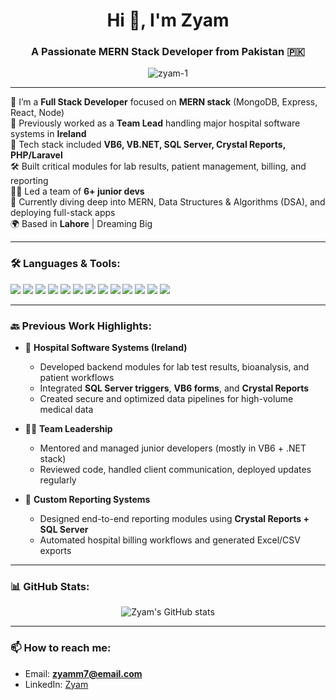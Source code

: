 <h1 align="center">Hi 👋, I'm Zyam</h1>
<h3 align="center">A Passionate MERN Stack Developer from Pakistan 🇵🇰</h3>

<p align="center">
  <img src="https://komarev.com/ghpvc/?username=zyam-1&label=Profile%20views&color=0e75b6&style=flat" alt="zyam-1" />
</p>

---

🚀 I’m a **Full Stack Developer** focused on **MERN stack** (MongoDB, Express, React, Node)  
💼 Previously worked as a **Team Lead** handling major hospital software systems in **Ireland**  
🔧 Tech stack included **VB6, VB.NET, SQL Server, Crystal Reports, PHP/Laravel**  
🛠️ Built critical modules for lab results, patient management, billing, and reporting  
👨‍💻 Led a team of **6+ junior devs**  
🌱 Currently diving deep into MERN, Data Structures & Algorithms (DSA), and deploying full-stack apps  
🌍 Based in **Lahore** | Dreaming Big  

---

### 🛠️ Languages & Tools:

<p align="left">
  <img src="https://img.shields.io/badge/-JavaScript-black?style=flat-square&logo=javascript" />
  <img src="https://img.shields.io/badge/-Node.js-black?style=flat-square&logo=node.js" />
  <img src="https://img.shields.io/badge/-React-black?style=flat-square&logo=react" />
  <img src="https://img.shields.io/badge/-VS Code-black?style=flat-square&logo=react-native" />
  <img src="https://img.shields.io/badge/-MongoDB-black?style=flat-square&logo=mongodb" />
  <img src="https://img.shields.io/badge/-Express-black?style=flat-square&logo=express" />
  <img src="https://img.shields.io/badge/-Laravel-black?style=flat-square&logo=laravel" />
  <img src="https://img.shields.io/badge/-PHP-black?style=flat-square&logo=php" />
  <img src="https://img.shields.io/badge/-SQL Server-black?style=flat-square&logo=microsoft-sql-server" />
  <img src="https://img.shields.io/badge/-VB.NET-black?style=flat-square&logo=visualstudio" />
  <img src="https://img.shields.io/badge/-VB6-black?style=flat-square&logo=windows" />
  <img src="https://img.shields.io/badge/-Git-black?style=flat-square&logo=git" />
  <img src="https://img.shields.io/badge/-VS Code-black?style=flat-square&logo=visual-studio-code" />  
</p>

---

### 🔙 Previous Work Highlights:

- 🏥 **Hospital Software Systems (Ireland)**  
  - Developed backend modules for lab test results, bioanalysis, and patient workflows  
  - Integrated **SQL Server triggers**, **VB6 forms**, and **Crystal Reports**  
  - Created secure and optimized data pipelines for high-volume medical data  

- 🧑‍🏫 **Team Leadership**  
  - Mentored and managed junior developers (mostly in VB6 + .NET stack)  
  - Reviewed code, handled client communication, deployed updates regularly  

- 🧾 **Custom Reporting Systems**  
  - Designed end-to-end reporting modules using **Crystal Reports + SQL Server**  
  - Automated hospital billing workflows and generated Excel/CSV exports  

---

### 📊 GitHub Stats:

<p align="center">
  <img src="https://github-readme-stats.vercel.app/api?username=zyam-1&show_icons=true&theme=radical" alt="Zyam's GitHub stats" />
</p>

---

### 📫 How to reach me:
- Email: **zyamm7@email.com**
- LinkedIn: [Zyam](www.linkedin.com/in/zyam-maqsood-166227271)


